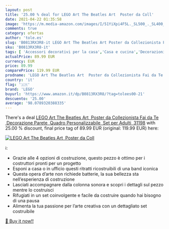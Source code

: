 ```yaml
---
layout: post
title: '25.00 % deal for LEGO Art The Beatles Art  Poster da Coll'
date: 2021-04-22 01:35:58
image: 'https://m.media-amazon.com/images/I/51YiXpi4F5L._SL500_._SL400_.jpg'
comments: true
category: ofertas
author: 'tole.es'
slug: 'B0813RX3R8-it LEGO Art The Beatles Art Poster da Collezionista Fai da Te...'
sku: 'B0813RX3R8-it'
tags: [ 'Accessori decorativi per la casa','Casa e cucina','Decorazioni per interni','Frontoni','lego', ]
actualPrice: 89.99 EUR
currency: EUR
price: 89.99
comparePrice: 119.99 EUR
prodname: 'LEGO Art The Beatles Art  Poster da Collezionista Fai da Te  Decorazione Parete  Quadro Personalizzabile  Set per Adulti  31198'
country: 'it'
flag: '🇮🇹'
brand: 'LEGO'
buyurl: 'https://www.amazon.it/dp/B0813RX3R8/?tag=tolees00-21'
descuento: '25.00'
average: '98.0789320388335'
---
```


There's a deal [LEGO Art The Beatles Art  Poster da Collezionista Fai da Te  Decorazione Parete  Quadro Personalizzabile  Set per Adulti  31198](https://www.amazon.it/dp/B0813RX3R8/?tag=tolees00-21)  with  25.00 % discount, final price tag of  89.99 EUR (original: 119.99 EUR) here:

[![LEGO Art The Beatles Art  Poster da Coll](https://m.media-amazon.com/images/I/51YiXpi4F5L._SL500_._SL400_.jpg)](https://www.amazon.it/dp/B0813RX3R8/?tag=tolees00-21)

ℹ️:

- Grazie alle 4 opzioni di costruzione, questo pezzo è ottimo per i costruttori pronti per un progetto
- Esponi a casa o in ufficio questi ritratti ricostruibili di una band iconica
- Questa opera d’arte non richiede batterie, la sua bellezza sta nell’esperienza di costruzione
- Lasciati accompagnare dalla colonna sonora e scopri i dettagli sul pezzo mentre lo costruisci
- Rifugiati in un set coinvolgente e facile da costruire quando hai bisogno di una pausa
- Alimenta la tua passione per l’arte creativa con un dettagliato set costruibile

[🛒 Buy it now!!](https://www.amazon.it/dp/B0813RX3R8/?tag=tolees00-21)
